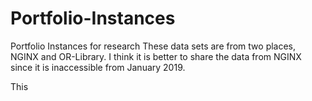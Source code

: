 # Portfolio-Instances
Portfolio Instances for research
These data sets are from two places, NGINX and OR-Library. I think it is better to share the data from NGINX since it is inaccessible from January 2019.

This 
